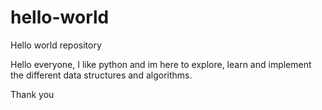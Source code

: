 # hello-world
Hello world repository

Hello everyone, 
I like python and im here to explore, learn and implement the different data structures and algorithms.

Thank you
